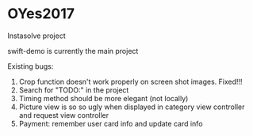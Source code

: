 # OYes2017
Instasolve project

swift-demo is currently the main project

Existing bugs:
1. Crop function doesn't work properly on screen shot images. Fixed!!!
2. Search for "TODO:" in the project
3. Timing method should be more elegant (not locally)
4. Picture view is so so ugly when displayed in category view controller and request view controller
5. Payment: remember user card info and update card info
